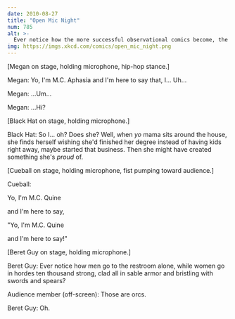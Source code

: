 ```yaml
---
date: 2010-08-27
title: "Open Mic Night"
num: 785
alt: >-
  Ever notice how the more successful observational comics become, the more their jokes focus on flying and hotels?
img: https://imgs.xkcd.com/comics/open_mic_night.png
---
```

[Megan on stage, holding microphone, hip-hop stance.]

Megan: Yo, I'm M.C. Aphasia and I'm here to say that, I... Uh...

Megan: ...Um...

Megan: ...Hi?

[Black Hat on stage, holding microphone.]

Black Hat: So I... oh? Does she? Well, when *yo* mama sits around the house, she finds herself wishing she'd finished her degree instead of having kids right away, maybe started that business. Then she might have created something she's *proud* of.

[Cueball on stage, holding microphone, fist pumping toward audience.]

Cueball:

Yo, I'm M.C. Quine

and I'm here to say,

"Yo, I'm M.C. Quine

and I'm here to say!"

[Beret Guy on stage, holding microphone.]

Beret Guy: Ever notice how men go to the restroom alone, while women go in hordes ten thousand strong, clad all in sable armor and bristling with swords and spears?

Audience member (off-screen): Those are orcs.

Beret Guy: Oh.